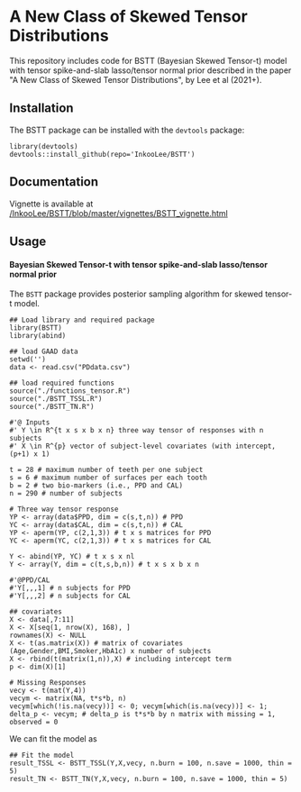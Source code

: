 # A New Class of Skewed Tensor Distributions

This repository includes code for BSTT (Bayesian Skewed Tensor-t) model with tensor spike-and-slab lasso/tensor normal prior described in the paper "A New Class of Skewed Tensor Distributions", by Lee et al (2021+).

## Installation

The BSTT package can be installed with the `devtools` package:
  
  ```{r, eval = FALSE}
library(devtools) 
devtools::install_github(repo='InkooLee/BSTT')
```
## Documentation

Vignette is available at [/InkooLee/BSTT/blob/master/vignettes/BSTT_vignette.html](http://htmlpreview.github.io/?https://github.com/InkooLee/BSTT/blob/master/vignettes/BSTT_vignette.html)

## Usage

#### Bayesian Skewed Tensor-t with tensor spike-and-slab lasso/tensor normal prior

The `BSTT` package provides posterior sampling algorithm for skewed tensor-t model. 

  
  ```{r, eval = FALSE}
## Load library and required package
library(BSTT)
library(abind)

## load GAAD data
setwd('')
data <- read.csv("PDdata.csv")

## load required functions
source("./functions_tensor.R")
source("./BSTT_TSSL.R")
source("./BSTT_TN.R")

#'@ Inputs
#' Y \in R^{t x s x b x n} three way tensor of responses with n subjects
#' X \in R^{p} vector of subject-level covariates (with intercept, (p+1) x 1)

t = 28 # maximum number of teeth per one subject
s = 6 # maximum number of surfaces per each tooth
b = 2 # two bio-markers (i.e., PPD and CAL)
n = 290 # number of subjects

# Three way tensor response
YP <- array(data$PPD, dim = c(s,t,n)) # PPD
YC <- array(data$CAL, dim = c(s,t,n)) # CAL
YP <- aperm(YP, c(2,1,3)) # t x s matrices for PPD
YC <- aperm(YC, c(2,1,3)) # t x s matrices for CAL

Y <- abind(YP, YC) # t x s x nl
Y <- array(Y, dim = c(t,s,b,n)) # t x s x b x n

#'@PPD/CAL
#'Y[,,,1] # n subjects for PPD
#'Y[,,,2] # n subjects for CAL

## covariates
X <- data[,7:11]
X <- X[seq(1, nrow(X), 168), ]
rownames(X) <- NULL
X <- t(as.matrix(X)) # matrix of covariates (Age,Gender,BMI,Smoker,HbA1c) x number of subjects
X <- rbind(t(matrix(1,n)),X) # including intercept term
p <- dim(X)[1]

# Missing Responses
vecy <- t(mat(Y,4))
vecym <- matrix(NA, t*s*b, n)
vecym[which(!is.na(vecy))] <- 0; vecym[which(is.na(vecy))] <- 1; delta_p <- vecym; # delta_p is t*s*b by n matrix with missing = 1, observed = 0
```

We can fit the model as 

```{r, eval = FALSE}
## Fit the model
result_TSSL <- BSTT_TSSL(Y,X,vecy, n.burn = 100, n.save = 1000, thin = 5)
result_TN <- BSTT_TN(Y,X,vecy, n.burn = 100, n.save = 1000, thin = 5)
```


